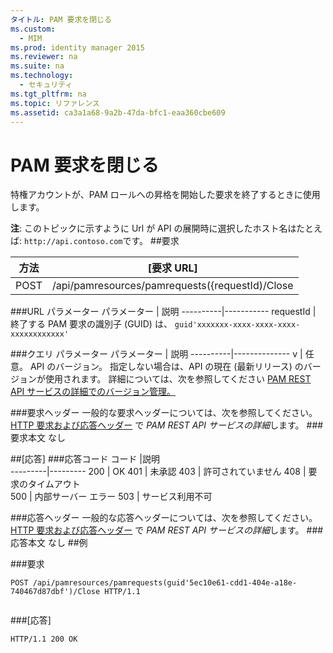 ```yaml
---
タイトル: PAM 要求を閉じる
ms.custom:
  - MIM
ms.prod: identity manager 2015
ms.reviewer: na
ms.suite: na
ms.technology:
  - セキュリティ
ms.tgt_pltfrm: na
ms.topic: リファレンス
ms.assetid: ca3a1a68-9a2b-47da-bfc1-eaa360cbe609
---
```

# PAM 要求を閉じる
特権アカウントが、PAM ロールへの昇格を開始した要求を終了するときに使用します。

**注**: このトピックに示すように Url が API の展開時に選択したホスト名はたとえば: `http://api.contoso.com`です。
##要求


方法  |[要求 URL]  
---------|---------
POST     |/api/pamresources/pamrequests({requestId)/Close

###URL パラメーター
パラメーター | 説明
----------|-----------
requestId | 終了する PAM 要求の識別子 (GUID) は、 `guid'xxxxxxx-xxxx-xxxx-xxxx-xxxxxxxxxxxx'`

###クエリ パラメーター
パラメーター | 説明
----------|--------------
v | 任意。 API のバージョン。 指定しない場合は、API の現在 (最新リリース) のバージョンが使用されます。 詳細については、次を参照してください [PAM REST API サービスの詳細でのバージョン管理。](privileged-access-management-rest-api-service-details.md#Versioning)

###要求ヘッダー
一般的な要求ヘッダーについては、次を参照してください。 [HTTP 要求および応答ヘッダー](privileged-access-management-rest-api-service-details.md#HttpHeaders) で *PAM REST API サービスの詳細*します。
###要求本文
なし

##[応答]
###応答コード
コード  |説明  
---------|---------
200 | OK
401 | 未承認
403 | 許可されていません
408 | 要求のタイムアウト   
500 | 内部サーバー エラー
503 | サービス利用不可

###応答ヘッダー
一般的な応答ヘッダーについては、次を参照してください。 [HTTP 要求および応答ヘッダー](privileged-access-management-rest-api-service-details.md#HttpHeaders) で *PAM REST API サービスの詳細*します。
###応答本文
なし
##例

###要求
```
POST /api/pamresources/pamrequests(guid'5ec10e61-cdd1-404e-a18e-740467d87dbf')/Close HTTP/1.1


```
###[応答]
```
HTTP/1.1 200 OK

```       


<!--HONumber=Mar16_HO1-->


